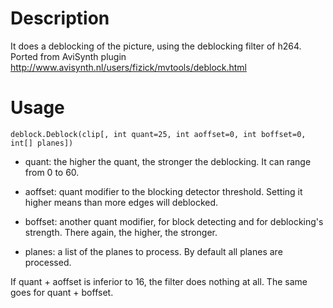 Description
===========

It does a deblocking of the picture, using the deblocking filter of h264. Ported from AviSynth plugin http://www.avisynth.nl/users/fizick/mvtools/deblock.html


Usage
=====

    deblock.Deblock(clip[, int quant=25, int aoffset=0, int boffset=0, int[] planes])

- quant: the higher the quant, the stronger the deblocking. It can range from 0 to 60.

- aoffset: quant modifier to the blocking detector threshold. Setting it higher means than more edges will deblocked.

- boffset: another quant modifier, for block detecting and for deblocking's strength. There again, the higher, the stronger.

- planes: a list of the planes to process. By default all planes are processed.

If quant + aoffset is inferior to 16, the filter does nothing at all. The same goes for quant + boffset.
